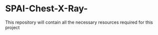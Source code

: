 # SPAI-Chest-X-Ray-
This repository will contain all the necessary resources required for this project
